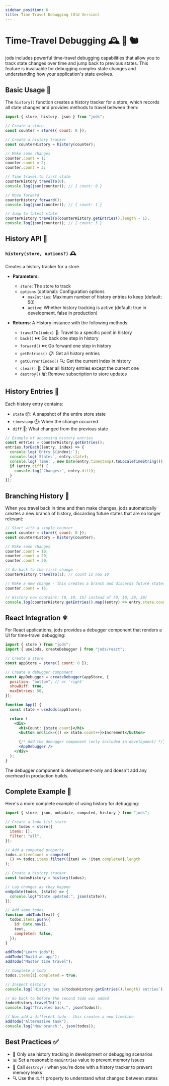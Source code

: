 ```yaml
---
sidebar_position: 6
title: Time-Travel Debugging (Old Version)
---
```


# Time-Travel Debugging 🕰️ 🔄 🐿️

jods includes powerful time-travel debugging capabilities that allow you to track state changes over time and jump back to previous states. This feature is invaluable for debugging complex state changes and understanding how your application's state evolves.

## Basic Usage 🚀

The `history()` function creates a history tracker for a store, which records all state changes and provides methods to travel between them:

```js
import { store, history, json } from "jods";

// Create a store
const counter = store({ count: 0 });

// Create a history tracker
const counterHistory = history(counter);

// Make some changes
counter.count = 1;
counter.count = 2;
counter.count = 3;

// Time travel to first state
counterHistory.travelTo(0);
console.log(json(counter)); // { count: 0 }

// Move forward
counterHistory.forward();
console.log(json(counter)); // { count: 1 }

// Jump to latest state
counterHistory.travelTo(counterHistory.getEntries().length - 1);
console.log(json(counter)); // { count: 3 }
```

## History API 📖

### `history(store, options?)` 🕰️

Creates a history tracker for a store.

- **Parameters**:

  - `store`: The store to track
  - `options` (optional): Configuration options
    - `maxEntries`: Maximum number of history entries to keep (default: 50)
    - `active`: Whether history tracking is active (default: true in development, false in production)

- **Returns**: A History instance with the following methods:
  - `travelTo(index)` 🚗: Travel to a specific point in history
  - `back()` ⏮️: Go back one step in history
  - `forward()` ⏭️: Go forward one step in history
  - `getEntries()` 📋: Get all history entries
  - `getCurrentIndex()` 🔍: Get the current index in history
  - `clear()` 🧹: Clear all history entries except the current one
  - `destroy()` 🗑️: Remove subscription to store updates

## History Entries 📝

Each history entry contains:

- `state` 📦: A snapshot of the entire store state
- `timestamp` ⏱️: When the change occurred
- `diff` 🔄: What changed from the previous state

```js
// Example of accessing history entries
const entries = counterHistory.getEntries();
entries.forEach((entry, index) => {
  console.log(`Entry ${index}:`);
  console.log(`State:`, entry.state);
  console.log(`Time:`, new Date(entry.timestamp).toLocaleTimeString());
  if (entry.diff) {
    console.log(`Changes:`, entry.diff);
  }
});
```

## Branching History 🌲

When you travel back in time and then make changes, jods automatically creates a new branch of history, discarding future states that are no longer relevant:

```js
// Start with a simple counter
const counter = store({ count: 0 });
const counterHistory = history(counter);

// Make some changes
counter.count = 10;
counter.count = 20;
counter.count = 30;

// Go back to the first change
counterHistory.travelTo(1); // count is now 10

// Make a new change - this creates a branch and discards future states
counter.count = 15;

// History now contains: [0, 10, 15] instead of [0, 10, 20, 30]
console.log(counterHistory.getEntries().map((entry) => entry.state.count));
```

## React Integration ⚛️

For React applications, jods provides a debugger component that renders a UI for time-travel debugging:

```jsx
import { store } from "jods";
import { useJods, createDebugger } from "jods/react";

// Create a store
const appStore = store({ count: 0 });

// Create a debugger component
const AppDebugger = createDebugger(appStore, {
  position: "bottom", // or 'right'
  showDiff: true,
  maxEntries: 50,
});

function App() {
  const state = useJods(appStore);

  return (
    <div>
      <h1>Count: {state.count}</h1>
      <button onClick={() => state.count++}>Increment</button>

      {/* Add the debugger component (only included in development) */}
      <AppDebugger />
    </div>
  );
}
```

The debugger component is development-only and doesn't add any overhead in production builds.

## Complete Example 🦆

Here's a more complete example of using history for debugging:

```js
import { store, json, onUpdate, computed, history } from "jods";

// Create a todo list store
const todos = store({
  items: [],
  filter: "all",
});

// Add a computed property
todos.activeCount = computed(
  () => todos.items.filter((item) => !item.completed).length
);

// Create a history tracker
const todosHistory = history(todos);

// Log changes as they happen
onUpdate(todos, (state) => {
  console.log("State updated:", json(state));
});

// Add some todos
function addTodo(text) {
  todos.items.push({
    id: Date.now(),
    text,
    completed: false,
  });
}

addTodo("Learn jods");
addTodo("Build an app");
addTodo("Master time travel");

// Complete a todo
todos.items[1].completed = true;

// Inspect history
console.log(`History has ${todosHistory.getEntries().length} entries`);

// Go back to before the second todo was added
todosHistory.travelTo(1);
console.log("Traveled back:", json(todos));

// Now add a different todo - this creates a new timeline
addTodo("Alternative task");
console.log("New branch:", json(todos));
```

## Best Practices ✅

- 🔬 Only use history tracking in development or debugging scenarios
- 📊 Set a reasonable `maxEntries` value to prevent memory issues
- 🧹 Call `destroy()` when you're done with a history tracker to prevent memory leaks
- 🔍 Use the `diff` property to understand what changed between states

